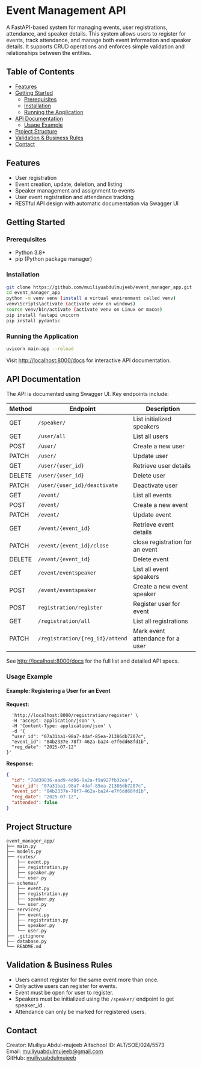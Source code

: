 # Event Management API

A FastAPI-based system for managing events, user registrations, attendance, and speaker details. This system allows users to register for events, track attendance, and manage both event information and speaker details. It supports CRUD operations and enforces simple validation and relationships between the entities.



## Table of Contents

- [Features](#features)  
- [Getting Started](#getting-started)  
  - [Prerequisites](#prerequisites)  
  - [Installation](#installation)  
  - [Running the Application](#running-the-application)  
- [API Documentation](#api-documentation)  
  - [Usage Example](#usage-example)  
- [Project Structure](#project-structure)  
- [Validation & Business Rules](#validation--business-rules)   
- [Contact](#contact)  

## Features

- User registration  
- Event creation, update, deletion, and listing  
- Speaker management and assignment to events  
- User event registration and attendance tracking    
- RESTful API design with automatic documentation via Swagger UI  

## Getting Started

### Prerequisites

- Python 3.8+  
- pip (Python package manager)  

### Installation

```bash
git clone https://github.com/muiliyuabdulmujeeb/event_manager_app.git
cd event_manager_app
python -m venv venv (install a virtual environmant called venv)
venv\Scripts\activate (activate venv on windows)
source venv/bin/activate (activate venv on Linux or macos)
pip install fastapi uvicorn
pip install pydantic
```

### Running the Application

```bash
uvicorn main:app --reload
```

Visit [http://localhost:8000/docs](http://localhost:8000/docs) for interactive API documentation.

## API Documentation

The API is documented using Swagger UI. Key endpoints include:

| Method | Endpoint                        | Description                         |
|--------|---------------------------------|-------------------------------------|
| GET    | `/speaker/`                     | List initialized speakers           |
| GET    | `/user/all`                     | List all users                      |
| POST   | `/user/`                        | Create a new user                   |
| PATCH  | `/user/`                        | Update user                         |
| GET    | `/user/{user_id}`               | Retrieve user details               |
| DELETE | `/user/{user_id}`               | Delete user                         |
| PATCH  | `/user/{user_id}/deactivate`    | Deactivate user                     |
| GET    | `/event/`                       | List all events                     |
| POST   | `/event/`                       | Create a new event                  |
| PATCH  | `/event/`                       | Update event                        |
| GET    | `/event/{event_id}`             | Retrieve event details              |
| PATCH  | `/event/{event_id}/close`       | close registration for an event     |
| DELETE | `/event/{event_id}`             | Delete event                        |
| GET    | `/event/eventspeaker`           | List all event speakers             |
| POST   | `/event/eventspeaker`           | Create a new event speaker          |
| POST   | `registration/register`         | Register user for event             |
| GET    | `/registration/all`             | List all registrations              |
| PATCH  | `/registration/{reg_id}/attend` | Mark event attendance for a user    |

See [http://localhost:8000/docs](http://localhost:8000/docs) for the full list and detailed API specs.

### Usage Example

#### Example: Registering a User for an Event

**Request:**

```curl -X 'POST' \
  'http://localhost:8000/registration/register' \
  -H 'accept: application/json' \
  -H 'Content-Type: application/json' \
  -d '{
  "user_id": "07a31ba1-98a7-4daf-85ea-21386db7207c",
  "event_id": "84b2337e-78f7-462a-ba24-e7f6dd68fd1b",
  "reg_date": "2025-07-12"
}'
```

**Response:**

```json
{
  "id": "78d39036-aad9-4d06-9a2a-f9a927fb32ea",
  "user_id": "07a31ba1-98a7-4daf-85ea-21386db7207c",
  "event_id": "84b2337e-78f7-462a-ba24-e7f6dd68fd1b",
  "reg_date": "2025-07-12",
  "attended": false
}
```


## Project Structure

```
event_manager_app/
├── main.py
├── models.py
├── routes/
│   ├── event.py
│   ├── registration.py
│   ├── speaker.py
│   └── user.py
├── schemas/
│   ├── event.py
│   ├── registration.py
│   ├── speaker.py
│   └── user.py
├── services/
│   ├── event.py
│   ├── registration.py
│   ├── speaker.py
│   └── user.py
├── .gitignore
├── database.py
└── README.md
```

## Validation & Business Rules

- Users cannot register for the same event more than once.  
- Only active users can register for events.  
- Event must be open for user to register.
- Speakers must be initialized using the `/speaker/` endpoint to get speaker_id .  
- Attendance can only be marked for registered users.  



## Contact

Creator: Muiliyu Abdul-mujeeb
Altschool ID: ALT/SOE/024/5573  
Email: muiliyuabdulmujeeb@gmail.com  
GitHub: [muiliyuabdulmujeeb](https://github.com/muiliyuabdulmujeeb)
